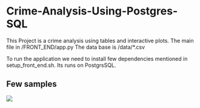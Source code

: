 # Crime-Analysis-Using-Postgres-SQL

This Project is a crime analysis using tables and interactive plots.
The main file in /FRONT_END/app.py
The data base is /data/*.csv

To run the application we need to install few dependencies mentioned in setup_front_end.sh. 
Its runs on PostgrsSQL.

## Few samples 

<img src = "/readme_assets/a.png" />


